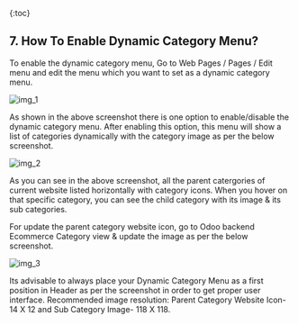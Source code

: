 {:toc}

## 7. How To Enable Dynamic Category Menu?
To enable the dynamic category menu, Go to Web Pages / Pages / Edit menu and edit the menu which you want to set as a dynamic category menu.

![img_1](section_7/images/1.png)

As shown in the above screenshot there is one option to enable/disable the dynamic category menu. After enabling this option, this menu will show a list of categories dynamically with the category image as per the below screenshot.

![img_2](section_7/images/2.png)

As you can see in the above screenshot, all the parent catergories of current website listed horizontally with category icons. When you hover on that specific category, you can see the child category with its image & its sub categories.

For update the parent category website icon, go to Odoo backend Ecommerce Category view & update the image as per the below screenshot.

![img_3](section_7/images/3.png)


Its advisable to always place your Dynamic Category Menu as a first position in Header as per the screenshot in order to get proper user interface.
Recommended image resolution: Parent Category Website Icon- 14 X 12 and Sub Category Image- 118 X 118.
